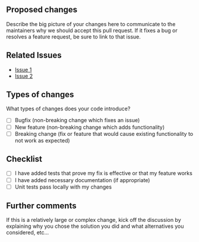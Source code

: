 ## Proposed changes

Describe the big picture of your changes here to communicate to the maintainers why we should accept this pull request. If it fixes a bug or resolves a feature request, be sure to link to that issue.

## Related Issues
* [Issue 1](https://github.com/UltimateCodeMonkeys/CodeMonkeysMVVM/)
* [Issue 2](https://github.com/UltimateCodeMonkeys/CodeMonkeysMVVM/)

## Types of changes

What types of changes does your code introduce?

- [ ] Bugfix (non-breaking change which fixes an issue)
- [ ] New feature (non-breaking change which adds functionality)
- [ ] Breaking change (fix or feature that would cause existing functionality to not work as expected)

## Checklist
- [ ] I have added tests that prove my fix is effective or that my feature works
- [ ] I have added necessary documentation (if appropriate)
- [ ] Unit tests pass locally with my changes

## Further comments
If this is a relatively large or complex change, kick off the discussion by explaining why you chose the solution you did and what alternatives you considered, etc...
